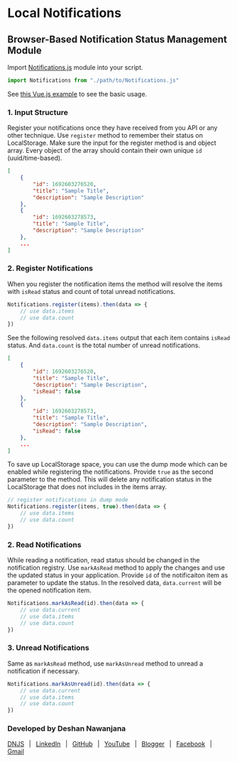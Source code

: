 # Local Notifications
## Browser-Based Notification Status Management Module

Import [Notifications.js](./assets/modules/Notifications.js) module into your script.

```js
import Notifications from "./path/to/Notifications.js"
```

See [this Vue.js example](./index.js) to see the basic usage.

### 1. Input Structure

Register your notifications once they have received from you API or any other technique. Use `register` method to remember their status on LocalStorage. Make sure the input for the register method is and object array. Every object of the array should contain their own unique `id` (uuid/time-based).

```JSON
[
    {
        "id": 1692603276520,
        "title": "Sample Title",
        "description": "Sample Description"
    },
    {
        "id": 1692603278573,
        "title": "Sample Title",
        "description": "Sample Description"
    },
    ...
]
```

### 2. Register Notifications

When you register the notification items the method will resolve the items with `isRead` status and count of total unread notifications.

```js
Notifications.register(items).then(data => {
    // use data.items
    // use data.count
})
```

See the following resolved `data.items` output that each item contains `isRead` status. And `data.count` is the total number of unread notifications.

```JSON
[
    {
        "id": 1692603276520,
        "title": "Sample Title",
        "description": "Sample Description",
        "isRead": false
    },
    {
        "id": 1692603278573,
        "title": "Sample Title",
        "description": "Sample Description",
        "isRead": false
    },
    ...
]
```

To save up LocalStorage space, you can use the dump mode which can be enabled while registering the notifications. Provide `true` as the second parameter to the method. This will delete any notification status in the LocalStorage that does not includes in the items array.

```js
// register notifications in dump mode
Notifications.register(items, true).then(data => {
    // use data.items
    // use data.count
})
```

### 2. Read Notifications

While reading a notification, read status should be changed in the notification registry. Use `markAsRead` method to apply the changes and use the updated status in your application. Provide `id` of the notificaiton item as parameter to update the status. In the resolved data, `data.current` will be the opened notification item.

```js
Notifications.markAsRead(id).then(data => {
    // use data.current
    // use data.items
    // use data.count
})
```

### 3. Unread Notifications

Same as `markAsRead` method, use `markAsUnread` method to unread a notification if necessary.

```js
Notifications.markAsUnread(id).then(data => {
    // use data.current
    // use data.items
    // use data.count
})
```

### Developed by Deshan Nawanjana

[DNJS](https://dnjs.info/)
&ensp;|&ensp;
[LinkedIn](https://www.linkedin.com/in/deshan-nawanjana/)
&ensp;|&ensp;
[GitHub](https://github.com/deshan-nawanjana)
&ensp;|&ensp;
[YouTube](https://www.youtube.com/channel/UCfqOF8_UTa6LhaujoFETqlQ)
&ensp;|&ensp;
[Blogger](https://dn-w.blogspot.com/)
&ensp;|&ensp;
[Facebook](https://www.facebook.com/mr.dnjs)
&ensp;|&ensp;
[Gmail](mailto:deshan.uok@gmail.com)